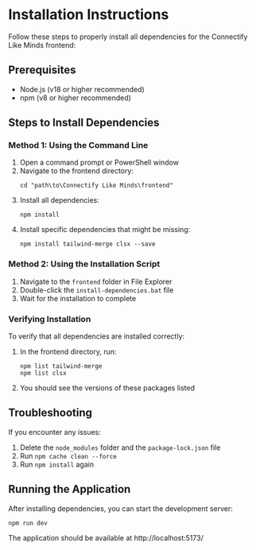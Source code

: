 # Installation Instructions

Follow these steps to properly install all dependencies for the Connectify Like Minds frontend:

## Prerequisites
- Node.js (v18 or higher recommended)
- npm (v8 or higher recommended)

## Steps to Install Dependencies

### Method 1: Using the Command Line

1. Open a command prompt or PowerShell window
2. Navigate to the frontend directory:
   ```
   cd "path\to\Connectify Like Minds\frontend"
   ```
3. Install all dependencies:
   ```
   npm install
   ```
4. Install specific dependencies that might be missing:
   ```
   npm install tailwind-merge clsx --save
   ```

### Method 2: Using the Installation Script

1. Navigate to the `frontend` folder in File Explorer
2. Double-click the `install-dependencies.bat` file
3. Wait for the installation to complete

### Verifying Installation

To verify that all dependencies are installed correctly:

1. In the frontend directory, run:
   ```
   npm list tailwind-merge
   npm list clsx
   ```
2. You should see the versions of these packages listed

## Troubleshooting

If you encounter any issues:

1. Delete the `node_modules` folder and the `package-lock.json` file
2. Run `npm cache clean --force`
3. Run `npm install` again

## Running the Application

After installing dependencies, you can start the development server:

```
npm run dev
```

The application should be available at http://localhost:5173/ 